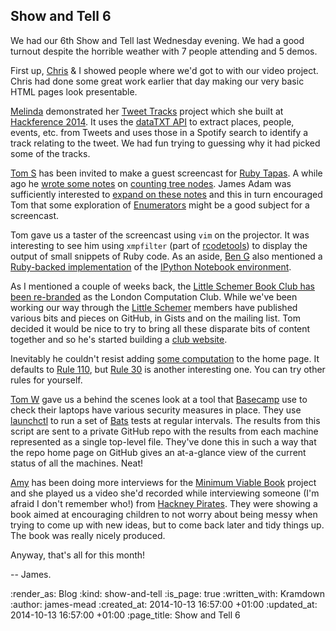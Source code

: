 Show and Tell 6
---------------

We had our 6th Show and Tell last Wednesday evening. We had a good turnout despite the horrible weather with 7 people attending and 5 demos.

First up, [Chris][] & I showed people where we'd got to with our video project. Chris had done some great work earlier that day making our very basic HTML pages look presentable.

[Melinda][] demonstrated her [Tweet Tracks][] project which she built at [Hackference 2014][]. It uses the [dataTXT API][] to extract places, people, events, etc. from Tweets and uses those in a Spotify search to identify a track relating to the tweet. We had fun trying to guessing why it had picked some of the tracks.

[Tom S][] has been invited to make a guest screencast for [Ruby Tapas][]. A while ago he [wrote some notes][Notes on Counting Tree Nodes] on [counting tree nodes][]. James Adam was sufficiently interested to [expand on these notes][Notes on Notes on Counting Tree Nodes] and this in turn encouraged Tom that some exploration of [Enumerators][] might be a good subject for a screencast.

Tom gave us a taster of the screencast using `vim` on the projector. It was interesting to see him using `xmpfilter` (part of [rcodetools][]) to display the output of small snippets of Ruby code. As an aside, [Ben G][] also mentioned a [Ruby-backed implementation][IRuby Example] of the [IPython Notebook environment][].

As I mentioned a couple of weeks back, the [Little Schemer Book Club has been re-branded][LSBC Rebranded] as the London Computation Club. While we've been working our way through the [Little Schemer][] members have published various bits and pieces on GitHub, in Gists and on the mailing list. Tom decided it would be nice to try to bring all these disparate bits of content together and so he's started building a [club website][London Computation Club].

Inevitably he couldn't resist adding [some computation][Cellular Automaton] to the home page. It defaults to [Rule 110][], but [Rule 30][] is another interesting one. You can try other rules for yourself.

[Tom W][] gave us a behind the scenes look at a tool that [Basecamp][] use to check their laptops have various security measures in place. They use [launchctl][] to run a set of [Bats][] tests at regular intervals. The results from this script are sent to a private GitHub repo with the results from each machine represented as a single top-level file. They've done this in such a way that the repo home page on GitHub gives an at-a-glance view of the current status of all the machines. Neat!

[Amy][] has been doing more interviews for the [Minimum Viable Book][] project and she played us a video she'd recorded while interviewing someone (I'm afraid I don't remember who!) from [Hackney Pirates][]. They were showing a book aimed at encouraging children to not worry about being messy when trying to come up with new ideas, but to come back later and tidy things up. The book was really nicely produced.

Anyway, that's all for this month!

-- James.


[Chris]: /chris-roos
[Melinda]: http://missgeeky.com/
[Tweet Tracks]: http://tweettracks.missgeeky.com/
[Hackference 2014]: http://hackference.co.uk/
[dataTXT API]: https://dandelion.eu/products/datatxt/nex/demo/
[Tom S]: http://codon.com/
[Ruby Tapas]: http://www.rubytapas.com/
[Notes on Counting Tree Nodes]: http://codon.com/notes-on-counting-tree-nodes
[counting tree nodes]: http://peertopeer.io/videos/1-tom-stuart/
[Notes on Notes on Counting Tree Nodes]: http://interblah.net/notes-on-notes-on-counting-tree-nodes
[Enumerators]: http://www.ruby-doc.org/core-2.1.3/Enumerator.html
[rcodetools]: https://rubygems.org/gems/rcodetools
[Ben G]: https://twitter.com/beng
[IPython Notebook environment]: http://ipython.org/notebook.html
[IRuby Example]: http://nbviewer.ipython.org/github/minad/iruby/blob/master/IRuby-Example.ipynb
[LSBC Rebranded]: /week-297#little-schemer-book-club
[London Computation Club]: http://london.computation.club/
[Little Schemer]: http://mitpress.mit.edu/books/little-schemer
[Cellular Automaton]: https://github.com/computationclub/computationclub.github.io/blob/master/cellular-automaton.js
[Rule 110]: http://en.wikipedia.org/wiki/Rule_110
[Rule 30]: http://en.wikipedia.org/wiki/Rule_30
[Tom W]: https://tomafro.net/
[Basecamp]: https://basecamp.com/
[launchctl]: https://developer.apple.com/library/mac/documentation/Darwin/Reference/ManPages/man1/launchctl.1.html
[Bats]: https://github.com/sstephenson/bats
[Amy]: https://twitter.com/amyeee
[Minimum Viable Book]: http://minimumviablebook.com/
[Hackney Pirates]: http://www.hackneypirates.org/


:render_as: Blog
:kind: show-and-tell
:is_page: true
:written_with: Kramdown
:author: james-mead
:created_at: 2014-10-13 16:57:00 +01:00
:updated_at: 2014-10-13 16:57:00 +01:00
:page_title: Show and Tell 6

